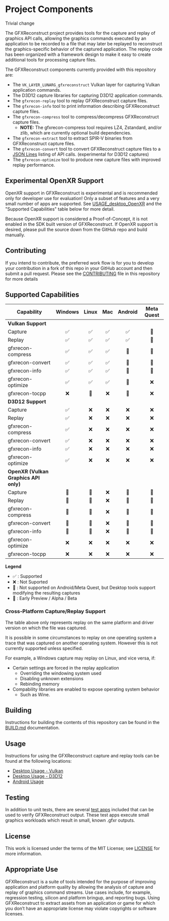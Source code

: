 # Project Components

Trivial change

The GFXReconstruct project provides tools for the capture and replay of graphics
API calls, allowing the graphics commands executed by an application
to be recorded to a file that may later be replayed to reconstruct the
graphics-specific behavior of the captured application. The replay code has
been organized with a framework design to make it easy to create additional
tools for processing capture files.

The GFXReconstruct components currently provided with this repository are:

* The `VK_LAYER_LUNARG_gfxreconstruct` Vulkan layer for capturing
  Vulkan application commands.
* The D3D12 capture libraries for capturing D3D12 application commands.
* The `gfxrecon-replay` tool to replay GFXReconstruct capture files.
* The `gfxrecon-info` tool to print information describing GFXReconstruct
  capture files.
* The `gfxrecon-compress` tool to compress/decompress GFXReconstruct
  capture files.
    * **NOTE:** The gfxrecon-compress tool requires LZ4, Zstandard, and/or
      zlib, which are currently optional build dependencies.
* The `gfxrecon-extract` tool to extract SPIR-V binaries from
  GFXReconstruct capture files.
* The `gfxrecon-convert` tool to convert GFXReconstruct capture files to
  a [JSON Lines](https://jsonlines.org/) listing of API calls. (experimental
  for D3D12 captures)
* The `gfxrecon-optimize` tool to produce new capture files with
  improved replay performance.

## Experimental OpenXR Support

OpenXR support in GFXReconstruct is experimental and is recommended only for
developer use for evaluation!
Only a subset of features and a very small number of apps are supported.
See [USAGE_desktop_OpenXR](USAGE_desktop_OpenXR.md) and the
"Supported Capabilities" table below for more detail.

Because OpenXR support is considered a Proof-of-Concept, it is not enabled
in the SDK built version of GFXReconstruct.
If OpenXR support is desired, please pull the source down from the
GitHub repo and build manually.

## Contributing

If you intend to contribute, the preferred work flow is for you to develop
your contribution in a fork of this repo in your GitHub account and then
submit a pull request.
Please see the [CONTRIBUTING](CONTRIBUTING.md) file in this repository for
more details

## Supported Capabilities

| Capability     |   Windows  |  Linux  |  Mac  |   Android   |  Meta Quest |
| -------------- | :--------: | :-----: | :-------: | :-----: | :---------: |
| **Vulkan Support** ||||||
| Capture | :white_check_mark: | :white_check_mark: | :white_check_mark: | :white_check_mark: | :construction:  |
| Replay  | :white_check_mark: | :white_check_mark: | :white_check_mark: | :white_check_mark: | :construction:  |
| gfxrecon-compress | :white_check_mark: | :white_check_mark: | :white_check_mark: | :large_orange_diamond: | :large_orange_diamond: |
| gfxrecon-convert | :white_check_mark: | :white_check_mark: | :white_check_mark: | :large_orange_diamond: | :large_orange_diamond: |
| gfxrecon-info | :white_check_mark: | :white_check_mark: | :white_check_mark: | :large_orange_diamond: | :large_orange_diamond: |
| gfxrecon-optimize | :white_check_mark: | :white_check_mark: | :white_check_mark: | :large_orange_diamond: | :x: |
| gfxrecon-tocpp | :x: | :construction: | :x: | :construction:  | :x: |
| **D3D12 Support** ||||||
| Capture  | :white_check_mark: | :x: | :x: | :x: | :x: |
| Replay   | :white_check_mark: | :x: | :x: | :x: | :x: |
| gfxrecon-compress | :white_check_mark: | :x: | :x: | :x: | :x: |
| gfxrecon-convert | :white_check_mark: | :x: | :x: | :x: | :x: |
| gfxrecon-info | :white_check_mark: | :x: | :x: | :x: | :x: |
| gfxrecon-optimize | :white_check_mark: | :x: | :x: | :x: | :x: |
| **OpenXR (Vulkan Graphics API only)** ||||||
| Capture | :construction: | :construction: | :x: | :construction: | :construction:  |
| Replay  | :construction: | :construction: | :x: | :construction: | :construction:  |
| gfxrecon-compress | :construction: | :construction: | :x: | :large_orange_diamond: | :large_orange_diamond: |
| gfxrecon-convert | :construction: | :construction: | :x: | :large_orange_diamond: | :large_orange_diamond:  |
| gfxrecon-info | :construction: | :construction: | :x: | :large_orange_diamond: | :large_orange_diamond:  |
| gfxrecon-optimize | :x: | :x: | :x: | :x: | :x: |
| gfxrecon-tocpp | :x: | :x: | :x: | :x:  | :x: |

**Legend**
* :white_check_mark: : Supported
* :x: : Not Suported
* :large_orange_diamond: : Not supported on Android/Meta Quest, but Desktop tools support modifying the resulting captures
* :construction: : Early Preview / Alpha / Beta

### Cross-Platform Capture/Replay Support

The table above only represents replay on the same platform and driver
version on which the file was captured.

It is possible in some circumstances to replay on one operating system a
trace that was captured on another operating system.
However this is not currently supported unless specified.

For example, a Windows capture may replay on Linux, and vice versa,
if:
  * Certain settings are forced in the replay application
     * Overriding the windowing system used
     * Disabling unknown extensions
     * Rebinding memory
  * Compability libraries are enabled to expose operating system behavior
     * Such as Wine.


## Building

Instructions for building the contents of this repository can be found in
the [BUILD.md](BUILD.md) documentation.

## Usage

Instructions for using the GFXReconstruct capture and replay tools can be
found at the following locations:

* [Desktop Usage - Vulkan](USAGE_desktop_Vulkan.md)
* [Desktop Usage - D3D12](USAGE_desktop_D3D12.md)
* [Android Usage](USAGE_android.md)

## Testing

In addition to unit tests, there are several [test apps](TESTING_test_apps.md) included that can 
be used to verify GFXReconstruct output.  These test apps execute small graphics workloads which
result in small, known .gfxr outputs.

## License

This work is licensed under the terms of the MIT License; see
[LICENSE](LICENSE.txt) for more information.

## Appropriate Use

GFXReconstruct is a suite of tools intended for the purpose of
improving application and platform quality by allowing the analysis
of capture and replay of graphics command streams. Use cases
include, for example, regression testing, silicon and platform
bringup, and reporting bugs. Using GFXReconstruct to extract assets
from an application or game for which you don’t have an appropriate
license may violate copyrights or software licenses.
